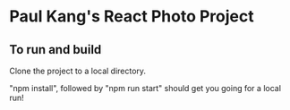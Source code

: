 # Paul Kang's React Photo Project

## To run and build

Clone the project to a local directory.

"npm install", followed by "npm run start" should get you going for a local run!
